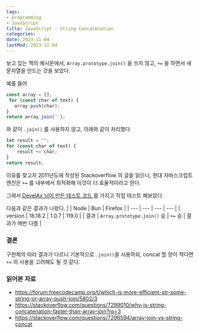 ```yaml
---
tags:
- programming
- JavaScript
title: JavaScript - String Concatenation
categories:
date: 2023-11-04
lastMod: 2023-11-04
---
```

보고 있는 책의 예시문에서, `Array.prototype.join()` 을 쓰지 않고, `+=` 을 하면서 새 문자열을 만드는 것을 보았다.

예를 들어

```javascript
const array = [];
 for (const char of text) {
   array.push(char);
}
return array.join('');
```

와 같이 `.join()` 를 사용하지 않고, 아래와 같이 처리했다 

```javascript
let result = "";
for (const char of text) {
    result += char;
}
return result;
```

이유를 찾고자 2011년도에 작성된 Stackoverflow 의 글을 읽으니, 현대 자바스크립트 엔진은 `+=` 를 내부에서 최적화해 이것이 더 효율적이라고 한다.

그래서 [DevelAx 님이 만든 테스트 코드 ](https://forum.freecodecamp.org/t/which-is-more-efficient-str-some-string-or-array-push-join/5802/3)를 가지고 직접 테스트 해보았다.

다음과 같은 결과가 나왔다.
|  | Node | Bun | Firefox |
| --- | --- | --- | --- |
| version | 18.18.2 | 1.0.7 | 119.0 |
| 결과 | `Array.prototype.join()` 승 | `+=` 승 | 결과가 매번 다름 |

### 결론

구현체의 따라 결과가 다르니 기본적으로 `.join()`을 사용하되, concat 할 양이 적다면 `+=` 의 사용을 고려해도 될 것 같다.

### 읽어본 자료
* https://forum.freecodecamp.org/t/which-is-more-efficient-str-some-string-or-array-push-join/5802/3
* https://stackoverflow.com/questions/7299010/why-is-string-concatenation-faster-than-array-join?rq=3
* <https://stackoverflow.com/questions/7296594/array-join-vs-string-concat>
